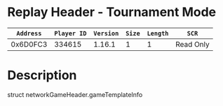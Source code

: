 # Replay Header - Tournament Mode

| `Address` | `Player ID` | `Version` | `Size` | `Length` | `SCR` |
| ---------- | ----------- | --------- | ------ | -------- | ---- |
| 0x6D0FC3 | 334615 | 1.16.1 | 1 | 1 | Read Only |

# Description

struct networkGameHeader.gameTemplateInfo